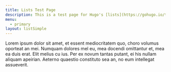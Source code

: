 ```yaml
---
title: Lists Test Page
description: This is a test page for Hugo's [lists](https://gohugo.io/templates/lists/). W210 supports two list formats, `default` and `listSimple`. See the subordinate pages for examples.
menu:
  - primary
layout: listSimple
---
```


Lorem ipsum dolor sit amet, et essent mediocritatem quo, choro volumus oporteat an mei. Numquam dolores mel eu, mea docendi omittantur et, mea ea duis erat. Elit melius cu ius. Per ex novum tantas putant, ei his nullam aliquam apeirian. Aeterno quaestio constituto sea an, no eum intellegat assueverit.